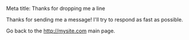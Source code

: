 Meta title: Thanks for dropping me a line

Thanks for sending me a message! I'll try to respond as fast as possible.

Go back to the http://mysite.com main page.
